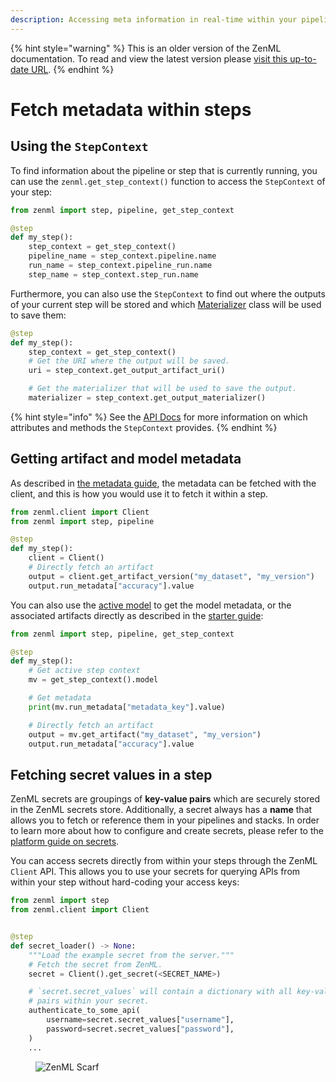 ```yaml
---
description: Accessing meta information in real-time within your pipeline.
---
```


{% hint style="warning" %}
This is an older version of the ZenML documentation. To read and view the latest version please [visit this up-to-date URL](https://docs.zenml.io).
{% endhint %}


# Fetch metadata within steps

## Using the `StepContext`

To find information about the pipeline or step that is currently running, you
can use the `zenml.get_step_context()` function to access the `StepContext` of your step:

```python
from zenml import step, pipeline, get_step_context

@step
def my_step():
    step_context = get_step_context()
    pipeline_name = step_context.pipeline.name
    run_name = step_context.pipeline_run.name
    step_name = step_context.step_run.name
```

Furthermore, you can also use the `StepContext` to find out where the outputs
of your current step will be stored and which 
[Materializer](../data-management/handle-custom-data-types.md) class will be used to save them:

```python
@step
def my_step():
    step_context = get_step_context()
    # Get the URI where the output will be saved.
    uri = step_context.get_output_artifact_uri()

    # Get the materializer that will be used to save the output.
    materializer = step_context.get_output_materializer() 
```

{% hint style="info" %}
See the [API Docs](https://sdkdocs.zenml.io/latest/core_code_docs/core-new/#zenml.new.steps.step_context.StepContext) for more information on which attributes and methods the `StepContext` provides.
{% endhint %}

## Getting artifact and model metadata

As described in [the metadata guide](../data-management/logging-metadata.md), the metadata
can be fetched with the client, and this is how you would use it to fetch it within a step.

```python
from zenml.client import Client
from zenml import step, pipeline

@step
def my_step():
    client = Client()
    # Directly fetch an artifact
    output = client.get_artifact_version("my_dataset", "my_version")
    output.run_metadata["accuracy"].value
```

You can also use the [active model](../../starter-guide/track-ml-models.md) to get the 
model metadata, or the associated artifacts directly as described in the
[starter guide](../../starter-guide/track-ml-models.md):

```python
from zenml import step, pipeline, get_step_context

@step
def my_step():
    # Get active step context
    mv = get_step_context().model

    # Get metadata
    print(mv.run_metadata["metadata_key"].value)

    # Directly fetch an artifact
    output = mv.get_artifact("my_dataset", "my_version")
    output.run_metadata["accuracy"].value
```

## Fetching secret values in a step

ZenML secrets are groupings of **key-value pairs** which are securely stored in the ZenML secrets store. Additionally, a secret always has a **name** that allows you to fetch or reference them in your pipelines and stacks. In order to learn more about how to configure and create secrets, please refer to the [platform guide on secrets](../secret-management/secret-management.md).

You can access secrets directly from within your steps through the ZenML `Client` API. This allows you to use your secrets for querying APIs from within your step without hard-coding your access keys:

```python
from zenml import step
from zenml.client import Client


@step
def secret_loader() -> None:
    """Load the example secret from the server."""
    # Fetch the secret from ZenML.
    secret = Client().get_secret(<SECRET_NAME>)

    # `secret.secret_values` will contain a dictionary with all key-value
    # pairs within your secret.
    authenticate_to_some_api(
        username=secret.secret_values["username"],
        password=secret.secret_values["password"],
    )
    ...
```

<!-- For scarf -->
<figure><img alt="ZenML Scarf" referrerpolicy="no-referrer-when-downgrade" src="https://static.scarf.sh/a.png?x-pxid=f0b4f458-0a54-4fcd-aa95-d5ee424815bc" /></figure>
